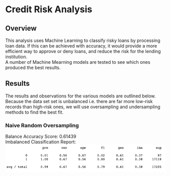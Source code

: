 # Credit Risk Analysis

## Overview
This analysis uses Machine Learning to classify risky loans by processing loan data.  If this can be achieved with accuracy, it would provide a more efficient way to approve or deny loans, and reduce the risk for the lending institution.  
A number of Machine Mearning models are tested to see which ones produced the best results.

## Results
The results and observations for the various models are outlined below.  Because the data set set is unbalanced i.e. there are far more low-risk records than high-risk ones, we will use oversampling and undersampling methods to find the best fit.

### Naive Random Oversampling
Balance Accuracy Score: 0.61439<br>
Imbalanced Classification Report:<br>
<img src=NaiveRandomOversampling.png><img><br>
